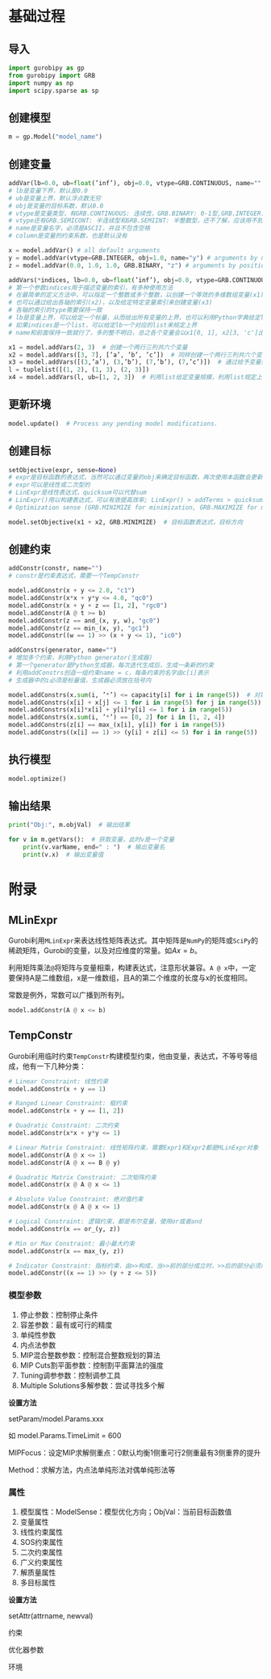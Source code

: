 # 基础过程

## 导入

```python
import gurobipy as gp
from gurobipy import GRB
import numpy as np
import scipy.sparse as sp
```

## 创建模型

```python
m = gp.Model("model_name")
```

## 创建变量

```python
addVar(lb=0.0, ub=float(’inf’), obj=0.0, vtype=GRB.CONTINUOUS, name="", column=None)
# lb是变量下界，默认是0.0
# ub是变量上界，默认浮点数无穷
# obj是变量的目标系数，默认0.0
# vtype是变量类型，有GRB.CONTINUOUS: 连续性，GRB.BINARY: 0-1型,GRB.INTEGER: 整数型
# vtype还有GRB.SEMICONT: 半连续型和GRB.SEMIINT: 半整数型，还不了解，应该用不到
# name是变量名字，必须是ASCII，并且不包含空格
# column是变量的约束系数，也是默认没有

x = model.addVar() # all default arguments
y = model.addVar(vtype=GRB.INTEGER, obj=1.0, name="y") # arguments by name
z = model.addVar(0.0, 1.0, 1.0, GRB.BINARY, "z") # arguments by position
```

```python
addVars(*indices, lb=0.0, ub=float(’inf’), obj=0.0, vtype=GRB.CONTINUOUS, name="")
# 第一个参数indices用于描述变量的索引，有多种使用方法
# 在最简单的定义方法中，可以指定一个整数或多个整数，以创建一个等效的多维数组变量(x1)
# 也可以通过给出各轴的索引(x2)，以及给定特定变量索引来创建变量(x3)
# 各轴的索引的type需要保持一致
# lb是变量上界，可以给定一个标量，从而给出所有变量的上界，也可以利用Python字典给定lb
# 如果indices是一个list，可以给定lb一个对应的list来规定上界
# name和前面保持一致就行了，多的整不明白，总之各个变量会以x1[0, 1], x2[3, 'c']出现

x1 = model.addVars(2, 3)  # 创建一个两行三列共六个变量
x2 = model.addVars([3, 7], [’a’, ’b’, ’c’])  # 同样创建一个两行三列共六个变量，不过访问方式不同，如x2[7, 'c']才能访问7c变量
x3 = model.addVars([(3,’a’), (3,’b’), (7,’b’), (7,’c’)])  # 通过给予变量索引来创建变量，这通常用于稀疏变量，可以看出x3只有四个变量
l = tuplelist([(1, 2), (1, 3), (2, 3)])
x4 = model.addVars(l, ub=[1, 2, 3])  # 利用list给定变量规模，利用list规定上界
```

## 更新环境

```python
model.update()  # Process any pending model modifications.
```

## 创建目标

```python
setObjective(expr, sense=None)
# expr是目标函数的表达式，当然可以通过变量的obj来确定目标函数，再次使用本函数会更新目标函数
# expr可以是线性或二次型的
# LinExpr是线性表达式，quicksum可以代替sum
# LinExpr()用以构建表达式，可以有效提高效率; LinExpr() > addTerms > quicksum
# Optimization sense (GRB.MINIMIZE for minimization, GRB.MAXIMIZE for maximization)

model.setObjective(x1 + x2, GRB.MINIMIZE)  # 目标函数表达式，目标方向
```

## 创建约束

```python
addConstr(constr, name="")
# constr是约束表达式，需要一个TempConstr

model.addConstr(x + y <= 2.0, "c1")
model.addConstr(x*x + y*y <= 4.0, "qc0")
model.addConstr(x + y + z == [1, 2], "rgc0")
model.addConstr(A @ t >= b)
model.addConstr(z == and_(x, y, w), "gc0")
model.addConstr(z == min_(x, y), "gc1")
model.addConstr((w == 1) >> (x + y <= 1), "ic0")
```

```python
addConstrs(generator, name="")
# 增加多个约束，利用Python generator(生成器)
# 第一个generator是Python生成器，每次迭代生成后，生成一条新的约束
# 利用addConstrs创造一组约束name = c，每条约束的名字由c[i]表示
# 生成器中的i必须是标量值，生成器必须放在括号内

model.addConstrs(x.sum(i, ’*’) <= capacity[i] for i in range(5))  # 对第二个维度求和
model.addConstrs(x[i] + x[j] <= 1 for i in range(5) for j in range(5))
model.addConstrs(x[i]*x[i] + y[i]*y[i] <= 1 for i in range(5))
model.addConstrs(x.sum(i, ’*’) == [0, 2] for i in [1, 2, 4])
model.addConstrs(z[i] == max_(x[i], y[i]) for i in range(5))
model.addConstrs((x[i] == 1) >> (y[i] + z[i] <= 5) for i in range(5))
```

## 执行模型

```python
model.optimize()
```

## 输出结果

```python
print("Obj:", m.objVal)  # 输出结果

for v in m.getVars():  # 获取变量，此时v是一个变量
    print(v.varName, end=" : ")  # 输出变量名
    print(v.x)  # 输出变量值
```

# 附录

## MLinExpr

Gurobi利用`MLinExpr`来表达线性矩阵表达式。其中矩阵是`NumPy`的矩阵或`SciPy`的稀疏矩阵，Gurobi的变量，以及对应维度的常量。如$Ax=b$。

利用矩阵乘法`@`将矩阵与变量相乘，构建表达式，注意形状兼容。`A @ x`中，一定要保持A是二维数组，x是一维数组，且A的第二个维度的长度与x的长度相同。

常数是例外，常数可以广播到所有列。

```python
model.addConstr(A @ x <= b)
```

## TempConstr

Gurobi利用临时约束`TempConstr`构建模型约束，他由变量，表达式，不等号等组成，他有一下几种分类：

```python
# Linear Constraint: 线性约束
model.addConstr(x + y == 1)

# Ranged Linear Constraint: 框约束
model.addConstr(x + y == [1, 2])

# Quadratic Constraint: 二次约束
model.addConstr(x*x + y*y <= 1)

# Linear Matrix Constraint: 线性矩阵约束，需要Expr1和Expr2都是MLinExpr对象
model.addConstr(A @ x <= 1)
model.addConstr(A @ x == B @ y)

# Quadratic Matrix Constraint: 二次矩阵约束
model.addConstr(x @ A @ x <= 1)

# Absolute Value Constraint: 绝对值约束
model.addConstr(x @ A @ x <= 1)

# Logical Constraint: 逻辑约束，都是布尔变量，使用or或者and
model.addConstr(x == or_(y, z))

# Min or Max Constraint: 最小最大约束
model.addConstr(x == max_(y, z))

# Indicator Constraint: 指标约束，由>>构成，当>>前的部分成立时，>>后的部分必须成立。
model.addConstr((x == 1) >> (y + z <= 5))
```









### 模型参数

1. 停止参数：控制停止条件
2. 容差参数：最有或可行的精度
3. 单纯性参数
4. 内点法参数
5. MIP混合整数参数：控制混合整数规划的算法
6. MIP Cuts割平面参数：控制割平面算法的强度
7. Tuning调参参数：控制调参工具
8. Multiple Solutions多解参数：尝试寻找多个解

**设置方法**

setParam/model.Params.xxx

如 model.Params.TimeLimit = 600

MIPFocus：设定MIP求解侧重点：0默认均衡1侧重可行2侧重最有3侧重界的提升

Method：求解方法，内点法单纯形法对偶单纯形法等

### 属性

1. 模型属性：ModelSense：模型优化方向；ObjVal：当前目标函数值
2. 变量属性
3. 线性约束属性
4. SOS约束属性
5. 二次约束属性
6. 广义约束属性
7. 解质量属性
8. 多目标属性

**设置方法**

setAttr(attrname, newval)



约束

优化器参数

环境